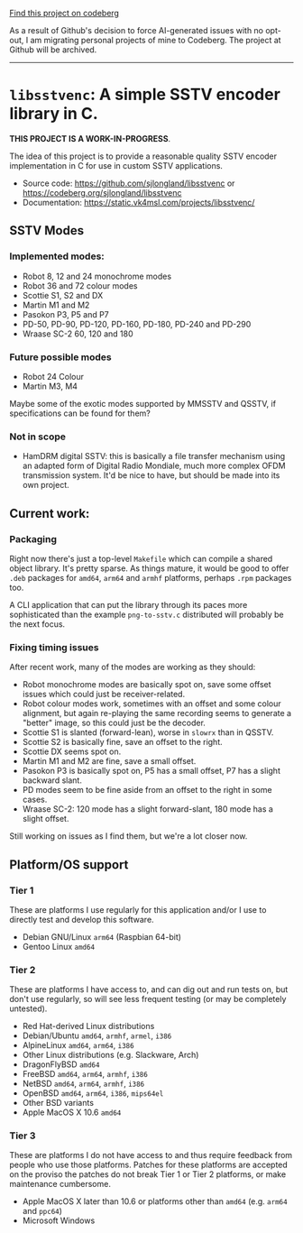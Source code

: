 [Find this project on codeberg](https://codeberg.org/sjlongland/libsstvenc)

As a result of Github's decision to force AI-generated issues with no opt-out,
I am migrating personal projects of mine to Codeberg.  The project at Github
will be archived.

----


# `libsstvenc`: A simple SSTV encoder library in C.

**THIS PROJECT IS A WORK-IN-PROGRESS**.

The idea of this project is to provide a reasonable quality SSTV encoder
implementation in C for use in custom SSTV applications.

- Source code: https://github.com/sjlongland/libsstvenc or
  https://codeberg.org/sjlongland/libsstvenc
- Documentation: https://static.vk4msl.com/projects/libsstvenc/

## SSTV Modes

### Implemented modes:

- Robot 8, 12 and 24 monochrome modes
- Robot 36 and 72 colour modes
- Scottie S1, S2 and DX
- Martin M1 and M2
- Pasokon P3, P5 and P7
- PD-50, PD-90, PD-120, PD-160, PD-180, PD-240 and PD-290
- Wraase SC-2 60, 120 and 180

### Future possible modes

- Robot 24 Colour
- Martin M3, M4

Maybe some of the exotic modes supported by MMSSTV and QSSTV, if specifications
can be found for them?

### Not in scope

- HamDRM digital SSTV: this is basically a file transfer mechanism using an
  adapted form of Digital Radio Mondiale, much more complex OFDM transmission
  system.  It'd be nice to have, but should be made into its own project.

## Current work:

### Packaging

Right now there's just a top-level `Makefile` which can compile a shared object
library.  It's pretty sparse.  As things mature, it would be good to offer
`.deb` packages for `amd64`, `arm64` and `armhf` platforms, perhaps `.rpm`
packages too.

A CLI application that can put the library through its paces more sophisticated
than the example `png-to-sstv.c` distributed will probably be the next focus.

### Fixing timing issues

After recent work, many of the modes are working as they should:

- Robot monochrome modes are basically spot on, save some offset issues which
  could just be receiver-related.
- Robot colour modes work, sometimes with an offset and some colour alignment,
  but again re-playing the same recording seems to generate a "better" image,
  so this could just be the decoder.
- Scottie S1 is slanted (forward-lean), worse in `slowrx` than in QSSTV.
- Scottie S2 is basically fine, save an offset to the right.
- Scottie DX seems spot on.
- Martin M1 and M2 are fine, save a small offset.
- Pasokon P3 is basically spot on, P5 has a small offset, P7 has a slight
  backward slant.
- PD modes seem to be fine aside from an offset to the right in some cases.
- Wraase SC-2: 120 mode has a slight forward-slant, 180 mode has a slight
  offset.

Still working on issues as I find them, but we're a lot closer now.

## Platform/OS support

### Tier 1

These are platforms I use regularly for this application and/or I use to
directly test and develop this software.

- Debian GNU/Linux `arm64` (Raspbian 64-bit)
- Gentoo Linux `amd64`

### Tier 2

These are platforms I have access to, and can dig out and run tests on, but
don't use regularly, so will see less frequent testing (or may be completely
untested).

- Red Hat-derived Linux distributions
- Debian/Ubuntu `amd64`, `armhf`, `armel`, `i386`
- AlpineLinux `amd64`, `arm64`, `i386`
- Other Linux distributions (e.g. Slackware, Arch)
- DragonFlyBSD `amd64`
- FreeBSD `amd64`, `arm64`, `armhf`, `i386`
- NetBSD `amd64`, `arm64`, `armhf`, `i386`
- OpenBSD `amd64`, `arm64`, `i386`, `mips64el`
- Other BSD variants
- Apple MacOS X 10.6 `amd64`

### Tier 3

These are platforms I do not have access to and thus require feedback from
people who use those platforms.  Patches for these platforms are accepted on
the proviso the patches do not break Tier 1 or Tier 2 platforms, or make
maintenance cumbersome.

- Apple MacOS X later than 10.6 or platforms other than `amd64` (e.g. `arm64`
  and `ppc64`)
- Microsoft Windows
